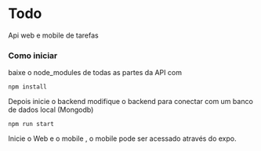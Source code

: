 # Todo
Api web e mobile de tarefas 

### Como iniciar 
baixe o node_modules de todas as partes da API com 

    npm install
    
Depois inicie o backend modifique o backend para conectar com um banco de dados local (Mongodb)

    npm run start
    
Inicie o Web e o mobile , o mobile pode ser acessado através do expo.
